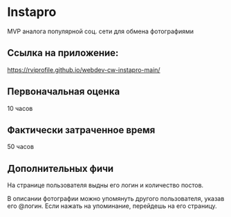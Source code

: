 # Instapro

MVP аналога популярной соц. сети для обмена фотографиями

## Ссылка на приложение:

https://rviprofile.github.io/webdev-cw-instapro-main/

## Первоначальная оценка

10 часов

## Фактически затраченное время

50 часов


## Дополнительных фичи
На странице пользователя выдны его логин и количество постов.

В описании фотографии можно упомянуть другого пользователя, указав его @логин. 
Если нажать на упоминание, перейдешь на его страницу.

